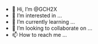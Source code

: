 - 👋 Hi, I’m @GCH2X
- 👀 I’m interested in ...
- 🌱 I’m currently learning ...
- 💞️ I’m looking to collaborate on ...
- 📫 How to reach me ...

<!---
GCH2X/GCH2X is a ✨ special ✨ repository because its `README.md` (this file) appears on your GitHub profile.
You can click the Preview link to take a look at your changes.
--->
